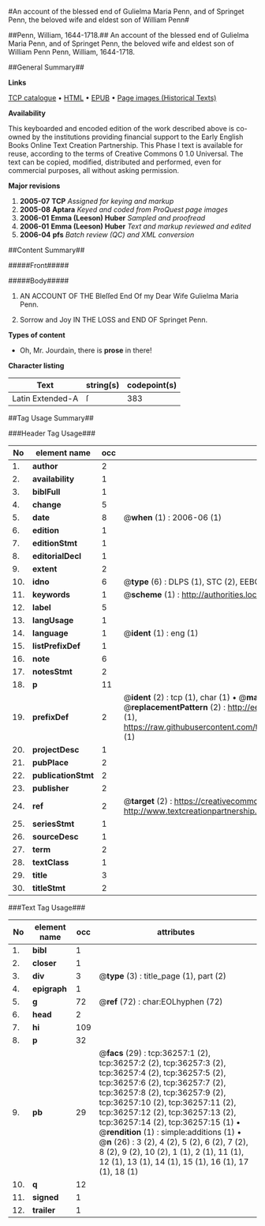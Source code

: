 #An account of the blessed end of Gulielma Maria Penn, and of Springet Penn, the beloved wife and eldest son of William Penn#

##Penn, William, 1644-1718.##
An account of the blessed end of Gulielma Maria Penn, and of Springet Penn, the beloved wife and eldest son of William Penn
Penn, William, 1644-1718.

##General Summary##

**Links**

[TCP catalogue](http://www.ota.ox.ac.uk/tcp/)  • 
[HTML](http://tei.it.ox.ac.uk/tcp/Texts-HTML/free/A54/A54094.html)  • 
[EPUB](http://tei.it.ox.ac.uk/tcp/Texts-EPUB/free/A54/A54094.epub) • 
[Page images (Historical Texts)](https://data.historicaltexts.jisc.ac.uk/view?pubId=eebo-99831790e&pageId=eebo-99831790e-36257-1)

**Availability**

This keyboarded and encoded edition of the
	       work described above is co-owned by the institutions
	       providing financial support to the Early English Books
	       Online Text Creation Partnership. This Phase I text is
	       available for reuse, according to the terms of Creative
	       Commons 0 1.0 Universal. The text can be copied,
	       modified, distributed and performed, even for
	       commercial purposes, all without asking permission.

**Major revisions**

1. __2005-07__ __TCP__ *Assigned for keying and markup*
1. __2005-08__ __Aptara__ *Keyed and coded from ProQuest page images*
1. __2006-01__ __Emma (Leeson) Huber__ *Sampled and proofread*
1. __2006-01__ __Emma (Leeson) Huber__ *Text and markup reviewed and edited*
1. __2006-04__ __pfs__ *Batch review (QC) and XML conversion*

##Content Summary##

#####Front#####

#####Body#####

1. AN
ACCOUNT
OF THE
Bleſſed End
Of my Dear Wife
Gulielma Maria Penn.

1. Sorrow and Joy
IN THE
LOSS and END
OF
Springet Penn.

**Types of content**

  * Oh, Mr. Jourdain, there is **prose** in there!

**Character listing**


|Text|string(s)|codepoint(s)|
|---|---|---|
|Latin Extended-A|ſ|383|

##Tag Usage Summary##

###Header Tag Usage###

|No|element name|occ|attributes|
|---|---|---|---|
|1.|__author__|2||
|2.|__availability__|1||
|3.|__biblFull__|1||
|4.|__change__|5||
|5.|__date__|8| @__when__ (1) : 2006-06 (1)|
|6.|__edition__|1||
|7.|__editionStmt__|1||
|8.|__editorialDecl__|1||
|9.|__extent__|2||
|10.|__idno__|6| @__type__ (6) : DLPS (1), STC (2), EEBO-CITATION (1), PROQUEST (1), VID (1)|
|11.|__keywords__|1| @__scheme__ (1) : http://authorities.loc.gov/ (1)|
|12.|__label__|5||
|13.|__langUsage__|1||
|14.|__language__|1| @__ident__ (1) : eng (1)|
|15.|__listPrefixDef__|1||
|16.|__note__|6||
|17.|__notesStmt__|2||
|18.|__p__|11||
|19.|__prefixDef__|2| @__ident__ (2) : tcp (1), char (1)  •  @__matchPattern__ (2) : ([0-9\-]+):([0-9IVX]+) (1), (.+) (1)  •  @__replacementPattern__ (2) : http://eebo.chadwyck.com/downloadtiff?vid=$1&page=$2 (1), https://raw.githubusercontent.com/textcreationpartnership/Texts/master/tcpchars.xml#$1 (1)|
|20.|__projectDesc__|1||
|21.|__pubPlace__|2||
|22.|__publicationStmt__|2||
|23.|__publisher__|2||
|24.|__ref__|2| @__target__ (2) : https://creativecommons.org/publicdomain/zero/1.0/ (1), http://www.textcreationpartnership.org/docs/. (1)|
|25.|__seriesStmt__|1||
|26.|__sourceDesc__|1||
|27.|__term__|2||
|28.|__textClass__|1||
|29.|__title__|3||
|30.|__titleStmt__|2||


###Text Tag Usage###

|No|element name|occ|attributes|
|---|---|---|---|
|1.|__bibl__|1||
|2.|__closer__|1||
|3.|__div__|3| @__type__ (3) : title_page (1), part (2)|
|4.|__epigraph__|1||
|5.|__g__|72| @__ref__ (72) : char:EOLhyphen (72)|
|6.|__head__|2||
|7.|__hi__|109||
|8.|__p__|32||
|9.|__pb__|29| @__facs__ (29) : tcp:36257:1 (2), tcp:36257:2 (2), tcp:36257:3 (2), tcp:36257:4 (2), tcp:36257:5 (2), tcp:36257:6 (2), tcp:36257:7 (2), tcp:36257:8 (2), tcp:36257:9 (2), tcp:36257:10 (2), tcp:36257:11 (2), tcp:36257:12 (2), tcp:36257:13 (2), tcp:36257:14 (2), tcp:36257:15 (1)  •  @__rendition__ (1) : simple:additions (1)  •  @__n__ (26) : 3 (2), 4 (2), 5 (2), 6 (2), 7 (2), 8 (2), 9 (2), 10 (2), 1 (1), 2 (1), 11 (1), 12 (1), 13 (1), 14 (1), 15 (1), 16 (1), 17 (1), 18 (1)|
|10.|__q__|12||
|11.|__signed__|1||
|12.|__trailer__|1||
